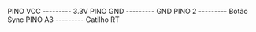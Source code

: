 PINO VCC --------- 3.3V
PINO GND --------- GND
PINO 2   --------- Botão Sync
PINO A3  --------- Gatilho RT
